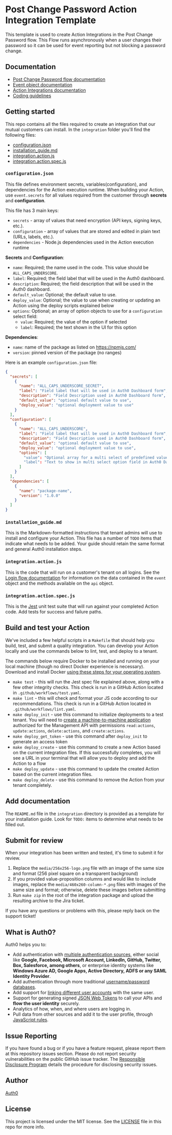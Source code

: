 # Post Change Password Action Integration Template

This template is used to create Action Integrations in the Post Change Password flow. This Flow runs asynchronously when a user changes their password so it can be used for event reporting but not blocking a password change.

## Documentation

- [Post Change Password flow documentation](https://auth0.com/docs/customize/actions/flows-and-triggers/post-change-password-flow)
- [Event object documentation](https://auth0.com/docs/customize/actions/flows-and-triggers/post-change-password-flow/event-object)
- [Action Integrations documentation](https://auth0.com/docs/customize/integrations/marketplace-partners/actions-integrations-for-partners)
- [Coding guidelines](https://auth0.com/docs/customize/actions/action-coding-guidelines)

## Getting started

This repo contains all the files required to create an integration that our mutual customers can install. In the `integration` folder you'll find the following files:
- [configuration.json](#configurationjson)
- [installation_guide.md](#installationguidemd)
- [integration.action.js](#integrationactionjs)
- [integration.action.spec.js](#integrationactionspecjs)

### `configuration.json`

This file defines environment secrets, variables(configuration), and dependencies for the Action execution runtime. When building your Action, use `event.secrets` for all values required from the customer through **secrets** and **configuration**.

This file has 3 main keys:
- `secrets` - array of values that need encryption (API keys, signing keys, etc.).
- `configuration` - array of values that are stored and edited in plain text  (URLs, labels, etc.).
- `dependencies` - Node.js dependencies used in the Action execution runtime

**Secrets** and **Configuration**:
- `name`: Required; the name used in the code. This value should be `ALL_CAPS_UNDERSCORE`.
- `label`: Required; the field label that will be used in the Auth0 dashboard.
- `description`: Required; the field description that will be used in the Auth0 dashboard.
- `default_value`: Optional; the default value to use.
- `deploy_value`: Optional; the value to use when creating or updating an Action using the deploy scripts explained below
- `options`: Optional; an array of option objects to use for a `configuration` select field:
    - `value`: Required; the value of the option if selected
    - `label`: Required; the text shown in the UI for this option

**Dependencies**:
- `name`: name of the package as listed on https://npmjs.com/
- `version`: pinned version of the package (no ranges)

Here is an example `configuration.json` file:

```json
{
  "secrets": [
    {
      "name": "ALL_CAPS_UNDERSCORE_SECRET",
      "label": "Field label that will be used in Auth0 Dashboard form",
      "description": "Field Description used in Auth0 Dashboard form",
      "default_value": "optional default value to use",
      "deploy_value": "optional deployment value to use"
    }
  ],
  "configuration": [
    {
      "name": "ALL_CAPS_UNDERSCORE",
      "label": "Field label that will be used in Auth0 Dashboard form",
      "description": "Field Description used in Auth0 Dashboard form",
      "default_value": "optional default value to use",
      "deploy_value": "optional deployment value to use",
      "options": [
        "value": "Optional array for a multi select of predefined values -- omit options for an input field",
        "label": "Text to show in multi select option field in Auth0 Dashboard"
      ]
    }
  ],
  "dependencies": [ 
    {
      "name": "package-name",
      "version": "1.0.0" 
    }
  ]
}
```

### `installation_guide.md`

This is the Markdown-formatted instructions that tenant admins will use to install and configure your Action. This file has a number of `TODO` items that indicate what needs to be added. Your guide should retain the same format and general Auth0 installation steps.

### `integration.action.js`

This is the code that will run on a customer's tenant on all logins. See the [Login flow documentation](https://auth0.com/docs/customize/actions/flows-and-triggers/login-flow) for information on the data contained in the `event` object and the methods available on the `api` object.

### `integration.action.spec.js`

This is the [Jest](https://jestjs.io/docs/using-matchers) unit test suite that will run against your completed Action code. Add tests for success and failure paths.

## Build and test your Action

We've included a few helpful scripts in a `Makefile` that should help you build, test, and submit a quality integration. You can develop your Action locally and use the commands below to lint, test, and deploy to a tenant.

The commands below require Docker to be installed and running on your local machine (though no direct Docker experience is necessary). Download and install Docker [using these steps for your operating system](https://docs.docker.com/get-docker/). 

* `make test` - this will run the Jest spec file explained above, along with a few other integrity checks. This check is run in a GitHub Action located in `.github/workflows/test.yaml`.
* `make lint` - this will check and format your JS code according to our recommendations. This check is run in a GitHub Action located in `.github/workflows/lint.yaml`.
* `make deploy_init` - use this command to initialize deployments to a test tenant. You will need to [create a machine-to-machine application](https://auth0.com/docs/get-started/auth0-overview/create-applications/machine-to-machine-apps) authorized for the Management API with permissions `read:actions`, `update:actions`, `delete:actions`, and `create:actions`.
* `make deploy_get_token` - use this command after `deploy_init` to generate an access token
* `make deploy_create` - use this command to create a new Action based on the current integration files. If this successfully completes, you will see a URL in your terminal that will allow you to deploy and add the Action to a flow
* `make deploy_update` - use this command to update the created Action based on the current integration files.
* `make deploy_delete` - use this command to remove the Action from your tenant completely.

## Add documentation

The `README.md` file in the `integration` directory is provided as a template for your installation guide. Look for `TODO:` items to determine what needs to be filled out. 

## Submit for review

When your integration has been written and tested, it's time to submit it for review.

1. Replace the `media/256x256-logo.png` file with an image of the same size and format (256 pixel square on a transparent background)
1. If you provided value-proposition columns and would like to include images, replace the `media/460x260-column-*.png` files with images of the same size and format; otherwise, delete these images before submitting
1. Run `make zip` in the root of the integration package and upload the resulting archive to the Jira ticket.

If you have any questions or problems with this, please reply back on the support ticket!

## What is Auth0?

Auth0 helps you to:

* Add authentication with [multiple authentication sources](https://auth0.com/docs/identityproviders), either social like **Google, Facebook, Microsoft Account, LinkedIn, GitHub, Twitter, Box, Salesforce, among others**, or enterprise identity systems like **Windows Azure AD, Google Apps, Active Directory, ADFS or any SAML Identity Provider**.
* Add authentication through more traditional [username/password databases](https://auth0.com/docs/connections/database/custom-db).
* Add support for [linking different user accounts](https://auth0.com/docs/link-accounts) with the same user.
* Support for generating signed [JSON Web Tokens](https://auth0.com/docs/jwt) to call your APIs and **flow the user identity** securely.
* Analytics of how, when, and where users are logging in.
* Pull data from other sources and add it to the user profile, through [JavaScript rules](https://auth0.com/docs/rules/current).

## Issue Reporting

If you have found a bug or if you have a feature request, please report them at this repository issues section. Please do not report security vulnerabilities on the public GitHub issue tracker. The [Responsible Disclosure Program](https://auth0.com/whitehat) details the procedure for disclosing security issues.

## Author

[Auth0](https://auth0.com)

## License

This project is licensed under the MIT license. See the [LICENSE](LICENSE) file in this repo for more info.
